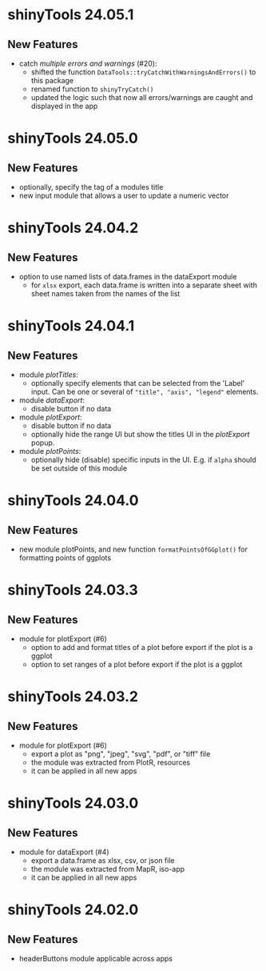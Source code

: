 # shinyTools 24.05.1

## New Features
- catch _multiple errors and warnings_ (#20):
  - shifted the function `DataTools::tryCatchWithWarningsAndErrors()` to this package
  - renamed function to `shinyTryCatch()`
  - updated the logic such that now all errors/warnings are caught and displayed in the app

# shinyTools 24.05.0

## New Features
- optionally, specify the tag of a modules title
- new input module that allows a user to update a numeric vector

# shinyTools 24.04.2  

## New Features
- option to use named lists of data.frames in the dataExport module
  - for `xlsx` export, each data.frame is written into a separate sheet with sheet names taken from
    the names of the list

# shinyTools 24.04.1

## New Features  
- module _plotTitles_:
  - optionally specify elements that can be selected from the 'Label' input. Can 
  be one or several of `"title", "axis", "legend"` elements.
- module _dataExport_:
  - disable button if no data
- module _plotExport_: 
  - disable button if no data
  - optionally hide the range UI but show the titles UI in the _plotExport_ popup.
- module _plotPoints_:
  - optionally hide (disable) specific inputs in the UI. E.g. if `alpha` should be set outside of
    this module

# shinyTools 24.04.0

## New Features
- new module plotPoints, and new function `formatPointsOfGGplot()` for formatting points of ggplots

# shinyTools 24.03.3

## New Features
- module for plotExport (#6)
  - option to add and format titles of a plot before export if the plot is a ggplot
  - option to set ranges of a plot before export if the plot is a ggplot

# shinyTools 24.03.2

## New Features
- module for plotExport (#6)
  - export a plot as "png", "jpeg", "svg", "pdf", or "tiff" file
  - the module was extracted from PlotR, resources
  - it can be applied in all new apps

# shinyTools 24.03.0

## New Features
- module for dataExport (#4)
  - export a data.frame as xlsx, csv, or json file
  - the module was extracted from MapR, iso-app
  - it can be applied in all new apps

# shinyTools 24.02.0

## New Features
- headerButtons module applicable across apps
